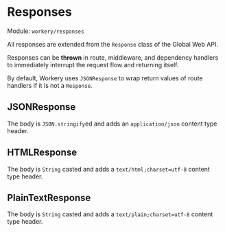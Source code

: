 # Responses

Module: `workery/responses`

All responses are extended from the `Response` class of the Global Web API.

Responses can be **thrown** in route, middleware, and dependency handlers to immediately interrupt the request flow and returning itself.

By default, Workery uses `JSONResponse` to wrap return values of route handlers if it is not a `Response`.

## JSONResponse

The body is `JSON.stringify`ed and adds an `application/json` content type header.

## HTMLResponse

The body is `String` casted and adds a `text/html;charset=utf-8` content type header.

## PlainTextResponse

The body is `String` casted and adds a `text/plain;charset=utf-8` content type header.
